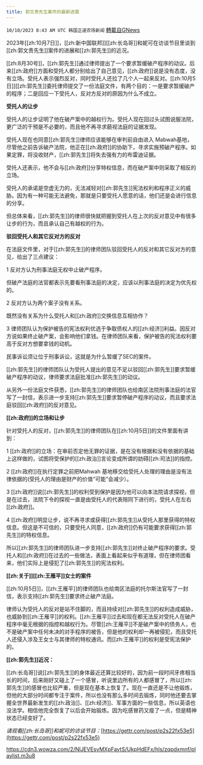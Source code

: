 ```yaml
---
title: 郭文贵先生案件的最新进展
---
```

`10/10/2023 8:43 AM UTC 韩国正道农场新闻` [轉載自GNews](https://gnews.org/articles/1812612)

2023年[[zh:10月7日]]，[[zh:新中国联邦]][[zh:长岛哥]]和妮可在访谈节目里谈到[[zh:郭文贵先生]]案件的进展和[[zh:郭先生]]的近况。

[[zh:8月30号]]，[[zh:郭先生]]通过律师提出了一个要求暂缓破产程序的动议。后来[[zh:政府]]方面和受托人都分别给出了自己意见，[[zh:政府]]说是没有态度，没有立场。受托人表示强烈反对，同时受托人还拉了几个人一起来反对。[[zh:10月5日]][[zh:郭先生]]委托律师提交了一份法庭文件，有两个目的：一是要求暂缓破产的程序；二是回应一下受托人，反对方反对的原因为什么不成立。

**受托人的让步**

受托人的让步证明了他在破产案中的越权行为。受托人现在回过头试图说服法院，更广泛的干预是不必要的，而且他不再寻求藐视法庭的证据发现。

受托人现在也同意[[zh:郭先生]]律师应该能够在审判前自由进入 Mabwah基地，尽管他之前告诉破产法院，他正在[[zh:政府]]的协助下，寻求实施预破产程序。如果定罪，将没收财产，[[zh:郭先生]]将失去强有力的布雷迪证据。

受托人还表示，他不会与[[zh:政府]]分享特权信息，而在破产案中则采取了相反的立场。

受托人的承诺是空虚无力的，无法减轻对[[zh:郭先生]]宪法权利和程序正义的威胁。因为有一种可能无法避免，那就是只要受托人愿意的话，他们还是会进行信息的分享。

但总体来看，[[zh:郭先生]]的律师很快就把握到受托人在上次的反对意见中有很多让步的行为，而且承认自己有越权的行为。

**驳回受托人和其它反对方的反对**

在法庭文件里，对于[[zh:郭先生]]的律师团队驳回受托人的反对和其它反对方的意见，给出了三点建议：

1 反对方认为刑事法庭无权中止破产程序。

但破产法庭的法官都表示先要看刑事法庭的决定，应该以刑事法庭的决定为优先权的。

2 反对方认为两个案子没有关系。

既然没有关系为什么受托人和[[zh:政府]]交换信息互相协作？

3 律师团队认为保护被告的宪法权利优选于争取债权人的[[zh:经济]]利益。因反对方说如果终止破产案，会影响他们拿钱。在律师团队来看，保护被告的宪法权利要高于反对方想要拿钱的动机。

民事诉讼须让位于刑事诉讼，这就是为什么暂缓了SEC的案件。

[[zh:郭先生]]的律师团队认为受托人提出的意见不足以驳回[[zh:郭先生]]要求暂缓破产程序的动议，律师要求法庭批准[[zh:郭先生]]的动议。

从另外一份法庭文件获悉，[[zh:郭先生]]的律师团队也给南区法院刑事法庭的法官写了一封信，表示进一步支持[[zh:郭先生]]要求暂停破产程序的动议，而且要求法庭驳回[[zh:政府]]的反对意见。

**[[zh:政府]]的立场和让步**

针对受托人的反对，[[zh:郭先生]]的律师团队在[[zh:10月5日]]的文件里面有讲到：

1 [[zh:政府]]的立场：在审前否定他无罪的证据，是在没有根据和没有依据的基础上这样做的，试图将受保护的[[zh:政治]]言论变成所谓的妨碍[[zh:司法]]的指控。

2 [[zh:政府]]在执行定罪之前把Mahwah 基地移交给受托人处理的理由是没有法律依据的(受托人的理由是财产的价值“可能”会减少）。

3 [[zh:政府]]说[[zh:郭先生]]的权利受到保护是因为他可以向本法院请求探视，但是在过去，法院下令的探视一直是由受托人的代表陪同下进行的，受托人在左右[[zh:政府]]。

4 [[zh:政府]]明显让步，说不再寻求或获得[[zh:郭先生]]从受托人那里获得的特权信息。但这是不可信的，只要受托人同意，[[zh:政府]]仍有可能要求获得[[zh:郭先生]]的特权信息。

所以[[zh:郭先生]]的律师团队进一步支持[[zh:郭先生]]对终止破产程序的要求。受托人和[[zh:政府]]在过去的一些做法，表面上看起来似乎有道理，但在律师团看来，他们实际上是侵犯了[[zh:郭先生]]的宪法权利。

**[[zh:关于]][[zh:王雁平]]女士的案件**

[[zh:10月5日]]，[[zh:王雁平]]的律师团队也给南区法庭的托尔斯法官写了一封信，表示支持[[zh:郭先生]]要求终止破产法庭。

律师认为受托人的反对是站不住脚的，而且持续对[[zh:郭先生]]的权利造成威胁，也威胁到[[zh:王雁平]]的权利。[[zh:王雁平]]过去和现在都无法反对受托人在破产程序中毫无根据的指控和越权行为。尽管[[zh:王雁平]]不是破产案中的债务人，也不是破产案中任何未决的对手程序的被告，但是他的权利却一再被侵犯，而且受托人还侵入涉及王女士与其律师的特权通讯。而[[zh:王雁平]]的权利是受宪法保护的。

**[[zh:郭先生]]近况：**

[[zh:长岛哥]]说[[zh:郭先生]]的身体最近还算比较好的，因为前一段时间牙疼相当长的时间，后来刚好又碰上了一个感冒，听说里边所有的人都感冒了，所以[[zh:郭先生]]的感冒也比较严重，但是现在基本上恢复了。现在一直还是不让他锻炼，但他的大部分时间都专注于案件，所以也没有那么多时间去锻炼，同时他还要去掌握全世界最新发生的[[zh:政治]]、[[zh:经济]]、军事方面的一些信息，所以英语也没法学。相信他完全恢复了以后会开始锻炼。因为吃感冒药又瘦了一点，但是精神状态已经变好了。

*请观看[[zh:长岛哥]]和妮可的访谈节目：*[https://gettr.com/post/p2s22fx53e5](https://gettr.com/post/p2s22fx53e5)

https://cdn3.wowza.com/2/NlJEVEsvMXpFaytS/UkpHdEFx/hls/zqpdxmnf/playlist.m3u8




